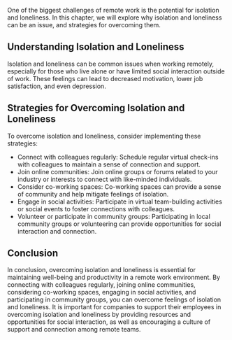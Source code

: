 
One of the biggest challenges of remote work is the potential for isolation and loneliness. In this chapter, we will explore why isolation and loneliness can be an issue, and strategies for overcoming them.

Understanding Isolation and Loneliness
--------------------------------------

Isolation and loneliness can be common issues when working remotely, especially for those who live alone or have limited social interaction outside of work. These feelings can lead to decreased motivation, lower job satisfaction, and even depression.

Strategies for Overcoming Isolation and Loneliness
--------------------------------------------------

To overcome isolation and loneliness, consider implementing these strategies:

* Connect with colleagues regularly: Schedule regular virtual check-ins with colleagues to maintain a sense of connection and support.
* Join online communities: Join online groups or forums related to your industry or interests to connect with like-minded individuals.
* Consider co-working spaces: Co-working spaces can provide a sense of community and help mitigate feelings of isolation.
* Engage in social activities: Participate in virtual team-building activities or social events to foster connections with colleagues.
* Volunteer or participate in community groups: Participating in local community groups or volunteering can provide opportunities for social interaction and connection.

Conclusion
----------

In conclusion, overcoming isolation and loneliness is essential for maintaining well-being and productivity in a remote work environment. By connecting with colleagues regularly, joining online communities, considering co-working spaces, engaging in social activities, and participating in community groups, you can overcome feelings of isolation and loneliness. It is important for companies to support their employees in overcoming isolation and loneliness by providing resources and opportunities for social interaction, as well as encouraging a culture of support and connection among remote teams.
